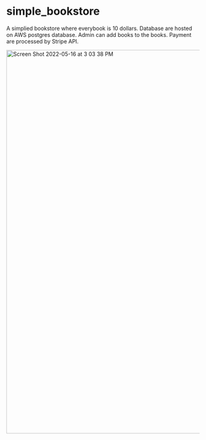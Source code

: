 # simple_bookstore

A simplied bookstore where everybook is 10 dollars.
Database are hosted on AWS postgres database.
Admin can add books to the books.
Payment are processed by Stripe API.

<img width="1000" alt="Screen Shot 2022-05-16 at 3 03 38 PM" src="https://user-images.githubusercontent.com/7258959/168690185-2cedc0ae-9824-423e-b7c2-1bfab8205074.png">
